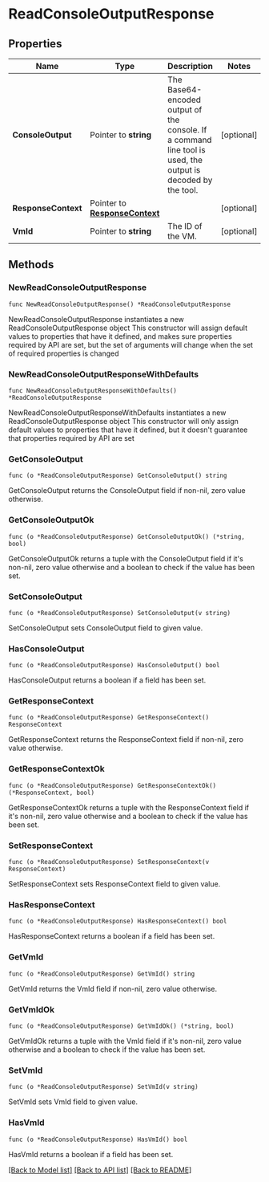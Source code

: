 # ReadConsoleOutputResponse

## Properties

Name | Type | Description | Notes
------------ | ------------- | ------------- | -------------
**ConsoleOutput** | Pointer to **string** | The Base64-encoded output of the console. If a command line tool is used, the output is decoded by the tool. | [optional] 
**ResponseContext** | Pointer to [**ResponseContext**](ResponseContext.md) |  | [optional] 
**VmId** | Pointer to **string** | The ID of the VM. | [optional] 

## Methods

### NewReadConsoleOutputResponse

`func NewReadConsoleOutputResponse() *ReadConsoleOutputResponse`

NewReadConsoleOutputResponse instantiates a new ReadConsoleOutputResponse object
This constructor will assign default values to properties that have it defined,
and makes sure properties required by API are set, but the set of arguments
will change when the set of required properties is changed

### NewReadConsoleOutputResponseWithDefaults

`func NewReadConsoleOutputResponseWithDefaults() *ReadConsoleOutputResponse`

NewReadConsoleOutputResponseWithDefaults instantiates a new ReadConsoleOutputResponse object
This constructor will only assign default values to properties that have it defined,
but it doesn't guarantee that properties required by API are set

### GetConsoleOutput

`func (o *ReadConsoleOutputResponse) GetConsoleOutput() string`

GetConsoleOutput returns the ConsoleOutput field if non-nil, zero value otherwise.

### GetConsoleOutputOk

`func (o *ReadConsoleOutputResponse) GetConsoleOutputOk() (*string, bool)`

GetConsoleOutputOk returns a tuple with the ConsoleOutput field if it's non-nil, zero value otherwise
and a boolean to check if the value has been set.

### SetConsoleOutput

`func (o *ReadConsoleOutputResponse) SetConsoleOutput(v string)`

SetConsoleOutput sets ConsoleOutput field to given value.

### HasConsoleOutput

`func (o *ReadConsoleOutputResponse) HasConsoleOutput() bool`

HasConsoleOutput returns a boolean if a field has been set.

### GetResponseContext

`func (o *ReadConsoleOutputResponse) GetResponseContext() ResponseContext`

GetResponseContext returns the ResponseContext field if non-nil, zero value otherwise.

### GetResponseContextOk

`func (o *ReadConsoleOutputResponse) GetResponseContextOk() (*ResponseContext, bool)`

GetResponseContextOk returns a tuple with the ResponseContext field if it's non-nil, zero value otherwise
and a boolean to check if the value has been set.

### SetResponseContext

`func (o *ReadConsoleOutputResponse) SetResponseContext(v ResponseContext)`

SetResponseContext sets ResponseContext field to given value.

### HasResponseContext

`func (o *ReadConsoleOutputResponse) HasResponseContext() bool`

HasResponseContext returns a boolean if a field has been set.

### GetVmId

`func (o *ReadConsoleOutputResponse) GetVmId() string`

GetVmId returns the VmId field if non-nil, zero value otherwise.

### GetVmIdOk

`func (o *ReadConsoleOutputResponse) GetVmIdOk() (*string, bool)`

GetVmIdOk returns a tuple with the VmId field if it's non-nil, zero value otherwise
and a boolean to check if the value has been set.

### SetVmId

`func (o *ReadConsoleOutputResponse) SetVmId(v string)`

SetVmId sets VmId field to given value.

### HasVmId

`func (o *ReadConsoleOutputResponse) HasVmId() bool`

HasVmId returns a boolean if a field has been set.


[[Back to Model list]](../README.md#documentation-for-models) [[Back to API list]](../README.md#documentation-for-api-endpoints) [[Back to README]](../README.md)


